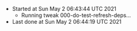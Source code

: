   - Started at Sun May  2 06:43:44 UTC 2021
    - Running tweak 000-do-test-refresh-deps...
  - Last done at Sun May  2 06:44:19 UTC 2021
